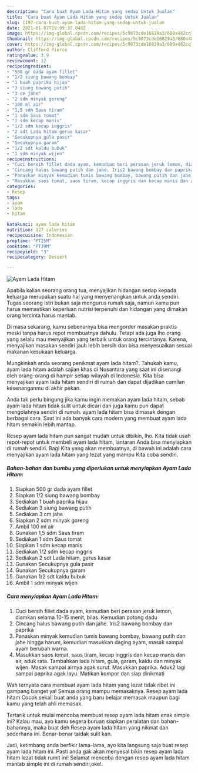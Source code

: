 ```yaml
---
description: "Cara buat Ayam Lada Hitam yang sedap Untuk Jualan"
title: "Cara buat Ayam Lada Hitam yang sedap Untuk Jualan"
slug: 1197-cara-buat-ayam-lada-hitam-yang-sedap-untuk-jualan
date: 2021-01-07T19:09:37.048Z
image: https://img-global.cpcdn.com/recipes/5c9073cde16829a3/680x482cq70/ayam-lada-hitam-foto-resep-utama.jpg
thumbnail: https://img-global.cpcdn.com/recipes/5c9073cde16829a3/680x482cq70/ayam-lada-hitam-foto-resep-utama.jpg
cover: https://img-global.cpcdn.com/recipes/5c9073cde16829a3/680x482cq70/ayam-lada-hitam-foto-resep-utama.jpg
author: Clifford Pierce
ratingvalue: 3.9
reviewcount: 12
recipeingredient:
- "500 gr dada ayam fillet"
- "1/2 siung bawang bombay"
- "1 buah paprika hijau"
- "3 siung bawang putih"
- "3 cm jahe"
- "2 sdm minyak goreng"
- "100 ml air"
- "1,5 sdm Saus tiram"
- "1 sdm Saus tomat"
- "1 sdm kecap manis"
- "1/2 sdm kecap inggris"
- "2 sdt Lada hitam gerus kasar"
- "Secukupnya gula pasir"
- "Secukupnya garam"
- "1/2 sdt kaldu bubuk"
- "1 sdm minyak wijen"
recipeinstructions:
- "Cuci bersih fillet dada ayam, kemudian beri perasan jeruk lemon, diamkan selama 10-15 menit, bilas. Kemudian potong dadu"
- "Cincang halus bawang putih dan jahe. Iris2 bawang bombay dan paprika"
- "Panaskan minyak kemudian tumis bawang bombay, bawang putih dan jahe hingga harum, kemudian masukkan daging ayam, masak sampai ayam berubah warna."
- "Masukkan saos tomat, saos tiram, kecap inggris dan kecap manis dan air, aduk rata. Tambahkan lada hitam, gula, garam, kaldu dan minyak wijen. Masak sampai airnya agak surut. Masukkan paprika. Aduk2 lagi sampai paprika agak layu. Matikan kompor dan siap dinikmati"
categories:
- Resep
tags:
- ayam
- lada
- hitam

katakunci: ayam lada hitam 
nutrition: 127 calories
recipecuisine: Indonesian
preptime: "PT25M"
cooktime: "PT39M"
recipeyield: "3"
recipecategory: Dessert

---
```



![Ayam Lada Hitam](https://img-global.cpcdn.com/recipes/5c9073cde16829a3/680x482cq70/ayam-lada-hitam-foto-resep-utama.jpg)

Apabila kalian seorang orang tua, menyajikan hidangan sedap kepada keluarga merupakan suatu hal yang menyenangkan untuk anda sendiri. Tugas seorang istri bukan saja mengurus rumah saja, namun kamu pun harus memastikan keperluan nutrisi terpenuhi dan hidangan yang dimakan orang tercinta harus mantab.

Di masa  sekarang, kamu sebenarnya bisa mengorder masakan praktis meski tanpa harus repot membuatnya dahulu. Tetapi ada juga lho orang yang selalu mau menyajikan yang terbaik untuk orang tercintanya. Karena, menyajikan masakan sendiri jauh lebih bersih dan bisa menyesuaikan sesuai makanan kesukaan keluarga. 



Mungkinkah anda seorang penikmat ayam lada hitam?. Tahukah kamu, ayam lada hitam adalah sajian khas di Nusantara yang saat ini disenangi oleh orang-orang di hampir setiap wilayah di Indonesia. Kita bisa menyajikan ayam lada hitam sendiri di rumah dan dapat dijadikan camilan kesenanganmu di akhir pekan.

Anda tak perlu bingung jika kamu ingin memakan ayam lada hitam, sebab ayam lada hitam tidak sulit untuk dicari dan juga kamu pun dapat mengolahnya sendiri di rumah. ayam lada hitam bisa dimasak dengan berbagai cara. Saat ini ada banyak cara modern yang membuat ayam lada hitam semakin lebih mantap.

Resep ayam lada hitam pun sangat mudah untuk dibikin, lho. Kita tidak usah repot-repot untuk membeli ayam lada hitam, lantaran Anda bisa menyiapkan di rumah sendiri. Bagi Kita yang akan membuatnya, di bawah ini adalah cara menyajikan ayam lada hitam yang lezat yang mampu Kita coba sendiri.

<!--inarticleads1-->

##### Bahan-bahan dan bumbu yang diperlukan untuk menyiapkan Ayam Lada Hitam:

1. Siapkan 500 gr dada ayam fillet
1. Siapkan 1/2 siung bawang bombay
1. Sediakan 1 buah paprika hijau
1. Sediakan 3 siung bawang putih
1. Sediakan 3 cm jahe
1. Siapkan 2 sdm minyak goreng
1. Ambil 100 ml air
1. Gunakan 1,5 sdm Saus tiram
1. Sediakan 1 sdm Saus tomat
1. Siapkan 1 sdm kecap manis
1. Sediakan 1/2 sdm kecap inggris
1. Sediakan 2 sdt Lada hitam, gerus kasar
1. Gunakan Secukupnya gula pasir
1. Gunakan Secukupnya garam
1. Gunakan 1/2 sdt kaldu bubuk
1. Ambil 1 sdm minyak wijen




<!--inarticleads2-->

##### Cara menyiapkan Ayam Lada Hitam:

1. Cuci bersih fillet dada ayam, kemudian beri perasan jeruk lemon, diamkan selama 10-15 menit, bilas. Kemudian potong dadu
1. Cincang halus bawang putih dan jahe. Iris2 bawang bombay dan paprika
1. Panaskan minyak kemudian tumis bawang bombay, bawang putih dan jahe hingga harum, kemudian masukkan daging ayam, masak sampai ayam berubah warna.
1. Masukkan saos tomat, saos tiram, kecap inggris dan kecap manis dan air, aduk rata. Tambahkan lada hitam, gula, garam, kaldu dan minyak wijen. Masak sampai airnya agak surut. Masukkan paprika. Aduk2 lagi sampai paprika agak layu. Matikan kompor dan siap dinikmati




Wah ternyata cara membuat ayam lada hitam yang lezat tidak ribet ini gampang banget ya! Semua orang mampu memasaknya. Resep ayam lada hitam Cocok sekali buat anda yang baru belajar memasak maupun bagi kamu yang telah ahli memasak.

Tertarik untuk mulai mencoba membuat resep ayam lada hitam enak simple ini? Kalau mau, ayo kamu segera buruan siapkan peralatan dan bahan-bahannya, maka buat deh Resep ayam lada hitam yang nikmat dan sederhana ini. Benar-benar taidak sulit kan. 

Jadi, ketimbang anda berfikir lama-lama, ayo kita langsung saja buat resep ayam lada hitam ini. Pasti anda gak akan menyesal bikin resep ayam lada hitam lezat tidak rumit ini! Selamat mencoba dengan resep ayam lada hitam mantab simple ini di rumah sendiri,oke!.

